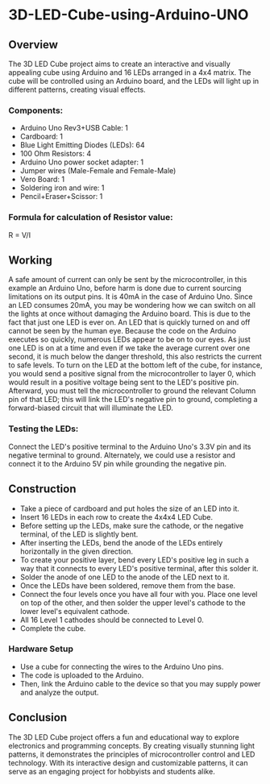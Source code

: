 # 3D-LED-Cube-using-Arduino-UNO

## Overview
The 3D LED Cube project aims to create an interactive and visually appealing cube using Arduino and 16 LEDs arranged in a 4x4 matrix. The cube will be controlled using an Arduino board, and the LEDs will light up in different patterns, creating visual effects.

### Components:
- Arduino Uno Rev3+USB Cable: 1
- Cardboard: 1
- Blue Light Emitting Diodes (LEDs): 64
- 100 Ohm Resistors: 4
- Arduino Uno power socket adapter: 1
- Jumper wires (Male-Female and Female-Male)
- Vero Board: 1
- Soldering iron and wire: 1
- Pencil+Eraser+Scissor: 1

### Formula for calculation of Resistor value:
R = V/I

## Working
A safe amount of current can only be sent by the microcontroller, in this example an Arduino Uno, before harm is done due to current sourcing limitations on its output pins. It is 40mA in the case of Arduino Uno. Since an LED consumes 20mA, you may be wondering how we can switch on all the lights at once without damaging the Arduino board. This is due to the fact that just one LED is ever on. An LED that is quickly turned on and off cannot be seen by the human eye. Because the code on the Arduino executes so quickly, numerous LEDs appear to be on to our eyes. As just one LED is on at a time and even if we take the average current over one second, it is much below the danger threshold, this also restricts the current to safe levels. To turn on the LED at the bottom left of the cube, for instance, you would send a positive signal from the microcontroller to layer 0, which would result in a positive voltage being sent to the LED's positive pin. Afterward, you must tell the microcontroller to ground the relevant Column pin of that LED; this will link the LED's negative pin to ground, completing a forward-biased circuit that will illuminate the LED.

### Testing the LEDs:
Connect the LED's positive terminal to the Arduino Uno's 3.3V pin and its negative terminal to ground. Alternately, we could use a resistor and connect it to the Arduino 5V pin while grounding the negative pin.

## Construction
- Take a piece of cardboard and put holes the size of an LED into it.
- Insert 16 LEDs in each row to create the 4x4x4 LED Cube.
- Before setting up the LEDs, make sure the cathode, or the negative terminal, of the LED is slightly bent.
- After inserting the LEDs, bend the anode of the LEDs entirely horizontally in the given direction.
- To create your positive layer, bend every LED's positive leg in such a way that it connects to every LED's positive terminal, after this solder it.
- Solder the anode of one LED to the anode of the LED next to it.
- Once the LEDs have been soldered, remove them from the base.
- Connect the four levels once you have all four with you. Place one level on top of the other, and then solder the upper level's cathode to the lower level's equivalent cathode.
- All 16 Level 1 cathodes should be connected to Level 0.
- Complete the cube.

### Hardware Setup
- Use a cube for connecting the wires to the Arduino Uno pins.
- The code is uploaded to the Arduino.
- Then, link the Arduino cable to the device so that you may supply power and analyze the output.

## Conclusion
The 3D LED Cube project offers a fun and educational way to explore electronics and programming concepts. By creating visually stunning light patterns, it demonstrates the principles of microcontroller control and LED technology. With its interactive design and customizable patterns, it can serve as an engaging project for hobbyists and students alike.
